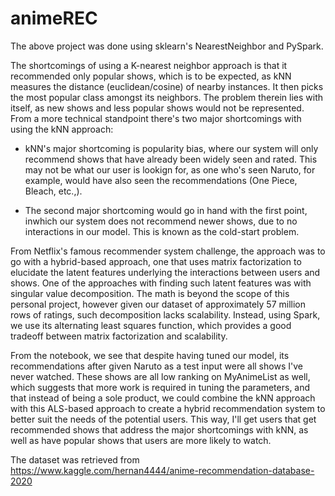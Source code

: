 # animeREC

The above project was done using sklearn's NearestNeighbor and PySpark.

The shortcomings of using a K-nearest neighbor approach is that it recommended only popular shows, which is to be expected, as kNN measures the distance (euclidean/cosine) of nearby instances. It then picks the most popular class amongst its neighbors. The problem therein lies with itself, as new shows and less popular shows would not be represented. From a more technical standpoint there's two major shortcomings with using the kNN approach: 

*  kNN's major shortcoming is popularity bias, where our system will only recommend shows that have already been widely seen and rated. This may not be what our user is lookign for, as one who's seen Naruto, for example, would have also seen the recommendations (One Piece, Bleach, etc.,).

* The second major shortcoming would go in hand with the first point, inwhich our system does not recommend newer shows, due to no interactions in our model. This is known as the cold-start problem.

From Netflix's famous recommender system challenge, the approach was to go with a hybrid-based approach, one that uses matrix factorization to elucidate the latent features underlying the interactions between users and shows. One of the approaches with finding such latent features was with singular value decomposition. The math is beyond the scope of this personal project, however given our dataset of approximately 57 million rows of ratings, such decomposition lacks scalability. Instead, using Spark, we use its alternating least squares function, which provides a good tradeoff between matrix factorization and scalability.

From the notebook, we see that despite having tuned our model, its recommendations after given Naruto as a test input were all shows I've never watched. These shows are all low ranking on MyAnimeList as well, which suggests that more work is required in tuning the parameters, and that instead of being a sole product, we could combine the kNN approach with this ALS-based approach to create a hybrid recommendation system to better suit the needs of the potential users. This way, I'll get users that get recommended shows that address the major shortcomings with kNN, as well as have popular shows that users are more likely to watch.


The dataset was retrieved from https://www.kaggle.com/hernan4444/anime-recommendation-database-2020
